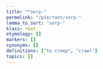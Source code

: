```yaml
---
title: "*serp-"
permalink: "/pie/root/serp-"
lemma_to_sort: "serp-"
klass: root
etymology: []
markers: []
synonyms: []
definitions: ["to creep", "crawl"]
topics: []
---
```

